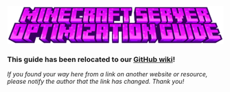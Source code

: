 ![](https://github.com/SytexMC/Minecraft-Server-Optimization/blob/main/Image.png)

### This guide has been relocated to our [GitHub wiki](https://github.com/SytexMC/Minecraft-Server-Optimization/wiki)!

*If you found your way here from a link on another website or resource, please notify the author that the link has changed. Thank you!*
